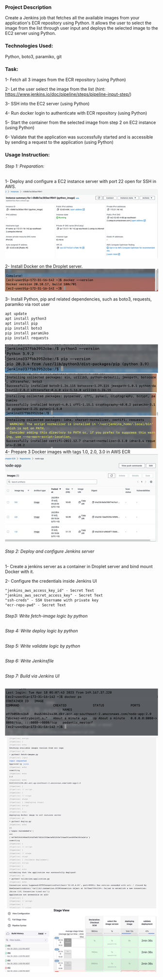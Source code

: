 ### Project Description

Create a Jenkins job that fetches all the available images from your application's ECR repository using Python. It allows the user to select the image from the list through user input and deploys the selected image to the EC2 server using Python.

### Technologies Used:
Python, boto3, paramiko, git

### Task:
1- Fetch all 3 images from the ECR repository (using Python)

2- Let the user select the image from the list (hint: https://www.jenkins.io/doc/pipeline/steps/pipeline-input-step/)

3- SSH into the EC2 server (using Python)

4- Run docker login to authenticate with ECR repository (using Python)

5- Start the container from the selected image from step 2 on EC2 instance (using Python)

6- Validate that the application was successfully started and is accessible by sending a request to the application (using Python)

### Usage Instruction:

###### Step 1: Preparation:

1- Deploy and configure a EC2 instance server with port 22 open for SSH in AWS.
![image](images/Screenshot%202023-04-18%20at%209.23.51%20am.png)

2- Install Docker on the Droplet server.
![iamge](images/Screenshot%202023-04-18%20at%209.26.04%20am.png)

3- Install Python, pip and related dependencies, such as boto3, requests, paramiko via root user
```
apt update
apt install python3
apt install pip
pip install boto3
pip install paramiko
pip install requests
```
![image](images/Screenshot%202023-04-18%20at%209.50.17%20am.png)
 ![image](images/Screenshot%202023-04-18%20at%209.52.09%20am.png)
 ![image](images/Screenshot%202023-04-18%20at%209.52.39%20am.png)
 ![image](images/Screenshot%202023-04-18%20at%209.53.07%20am.png)
4- Prepare 3 Docker images with tags 1.0, 2.0, 3.0 in AWS ECR
![image](images/Screenshot%202023-04-18%20at%209.20.44%20am.png)

###### Step 2: Deploy and configure Jenkins server

1- Create a jenkins server as a container in Droplet server and bind mount Docker with it.

2- Configure the credentials inside Jenkins UI

```
"jenkins_aws_access_key_id" - Secret Text
"jenkins_aws_secret_access_key" - Secret Text
"ssh-creds" - SSH Username with private key
"ecr-repo-pwd" - Secret Text
```

###### Step3: Write fetch-image logic by python

###### Step 4: Write deploy logic by python

###### Step 5: Write validate logic by python

###### Step 6: Write Jenkinsfile 

###### Step 7: Build via Jenkins UI
 ![image](images/Screenshot%202023-04-18%20at%203.37.20%20pm.png)
![image](images/Screenshot%202023-04-18%20at%203.37.39%20pm.png)
![image](images/Screenshot%202023-04-18%20at%203.41.03%20pm.png)